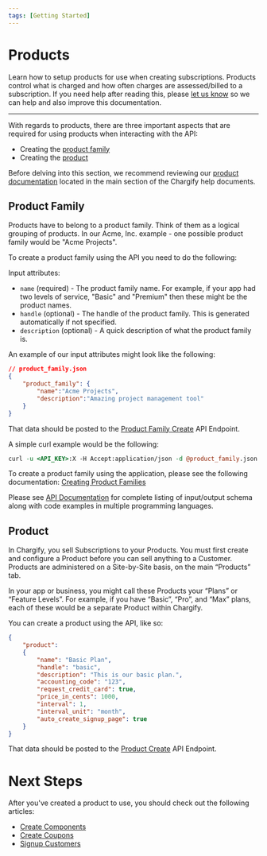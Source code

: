 ```yaml
---
tags: [Getting Started]
---
```


# Products

Learn how to setup products for use when creating subscriptions. Products control what is charged and how often charges are assessed/billed to a subscription. If you need help after reading this, please [let us know](./Overview.md#support) so we can help and also improve this documentation.

----------
With regards to products, there are three important aspects that are required for using products when interacting with the API:

* Creating the [product family](#product-family)
* Creating the [product](#product)

Before delving into this section, we recommend reviewing our [product documentation](https://maxio-chargify.zendesk.com/hc/en-us/articles/5405561405709-Products-Introduction) located in the main section of the Chargify help documents. 

## Product Family

Products have to belong to a product family. Think of them as a logical grouping of products. In our Acme, Inc. example - one possible product family would be "Acme Projects".

To create a product family using the API you need to do the following:

Input attributes:

* `name` (required) - The product family name. For example, if your app had two levels of service, "Basic" and "Premium" then these might be the product names.
* `handle` (optional) - The handle of the product family. This is generated automatically if not specified.
* `description` (optional) - A quick description of what the product family is.

An example of our input attributes might look like the following:

```json
// product_family.json
{
    "product_family": {
        "name":"Acme Projects",
        "description":"Amazing project management tool"
    }
}
```

That data should be posted to the [Product Family Create](https://developers.chargify.com/docs/api-docs/b3A6MTQxMDgzNDI-create-product-family) API Endpoint.

A simple curl example would be the following: 

```perl
curl -u <API_KEY>:X -H Accept:application/json -d @product_family.json -X POST https://<SUBDOMAIN>.chargify.com/product_families.json
```

To create a product family using the application, please see the following documentation: [Creating Product Families](https://maxio-chargify.zendesk.com/hc/en-us/articles/5405561405709-Products-Introduction#product-families)

Please see [API Documentation](https://developers.chargify.com/docs/api-docs/b3A6MTQxMDgzMzY-create-product) for complete listing of input/output schema along with code examples in multiple programming languages.

## Product

In Chargify, you sell Subscriptions to your Products. You must first create and configure a Product before you can sell anything to a Customer. Products are administered on a Site-by-Site basis, on the main “Products” tab.

In your app or business, you might call these Products your “Plans” or “Feature Levels”. For example, if you have “Basic”, “Pro”, and “Max” plans, each of these would be a separate Product within Chargify.

You can create a product using the API, like so:

```json
{
    "product":
    {
        "name": "Basic Plan",
        "handle": "basic",
        "description": "This is our basic plan.",
        "accounting_code": "123",
        "request_credit_card": true,
        "price_in_cents": 1000,
        "interval": 1,
        "interval_unit": "month",
        "auto_create_signup_page": true
    }
}
```

That data should be posted to the [Product Create](https://developers.chargify.com/docs/api-docs/b3A6MTQxMDgzMzY-create-product) API Endpoint.


# Next Steps

After you've created a product to use, you should check out the following articles:

* [Create Components](../basics/Components.md)
* [Create Coupons](../basics/Subscriptions.md#coupons-and-adjustments)
* [Signup Customers](../basics/Signups.md)

